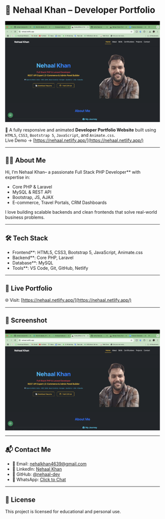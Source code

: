 # 🚀 Nehaal Khan – Developer Portfolio

![Portfolio Banner](assets/profile.png)

🎯 A fully responsive and animated **Developer Portfolio Website** built using `HTML5`, `CSS3`, `Bootstrap 5`, `JavaScript`, and `Animate.css`.  
Live Demo → [https://nehaal.netlify.app/](https://nehaal.netlify.app/)

---

## 👨‍💻 About Me

Hi, I’m Nehaal Khan– a passionate  Full Stack PHP Developer** with expertise in:

- Core PHP & Laravel
- MySQL & REST API
- Bootstrap, JS, AJAX
- E-commerce, Travel Portals, CRM Dashboards

I love building scalable backends and clean frontends that solve real-world business problems.

---

## 🛠 Tech Stack

- Frontend**: HTML5, CSS3, Bootstrap 5, JavaScript, Animate.css  
- Backend**: Core PHP, Laravel  
- Database**: MySQL  
- Tools**: VS Code, Git, GitHub, Netlify  

---

## 📂 Live Portfolio

🌐 Visit: [https://nehaal.netlify.app/](https://nehaal.netlify.app/)

---

## 📸 Screenshot

![Screenshot](assets/profile.png)

---

## 📬 Contact Me

- 📧 Email: [nehalkhan4639@gmail.com](mailto:nehalkhan4639@gmail.com)
- 💼 LinkedIn: [Nehaal Khan](https://www.linkedin.com/in/nehaal-khan-225b0b259)
- 🐙 GitHub: [@nehaal-dev](https://github.com/nehaal-dev)
- 💬 WhatsApp: [Click to Chat](https://wa.me/919794485787)

---

## 🔐 License

This project is licensed for educational and personal use.